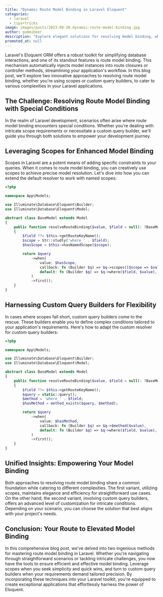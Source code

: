 ```yaml
---
title: "Dynamic Route Model Binding in Laravel Eloquent"
categories:
  - laravel
  - tips+tricks
image: images/posts/2023-08-30.dynamic-route-model-binding.jpg
author: gummibeer
description: "Explore elegant solutions for resolving model binding, whether through named scopes for simplicity or custom query builders for precision."
promoted_at: null
---
```


Laravel's Eloquent ORM offers a robust toolkit for simplifying database interactions, and one of its standout features is route model binding. 
This mechanism automatically injects model instances into route closures or controller methods, streamlining your application's workflow. 
In this blog post, we'll explore two innovative approaches to resolving route model binding, whether you're using scopes or custom query builders, to cater to various complexities in your Laravel applications.

## The Challenge: Resolving Route Model Binding with Special Conditions
In the realm of Laravel development, scenarios often arise where route model binding encounters special conditions.
Whether you're dealing with intricate scope requirements or necessitate a custom query builder, we'll guide you through both solutions to empower your development journey.

## Leveraging Scopes for Enhanced Model Binding
Scopes in Laravel are a potent means of adding specific constraints to your queries. 
When it comes to route model binding, you can creatively use scopes to achieve precise model resolution. 
Let's dive into how you can extend the default resolver to work with named scopes:

```php
<?php

namespace App\Models;

use Illuminate\Database\Eloquent\Builder;
use Illuminate\Database\Eloquent\Model;

abstract class BaseModel extends Model
{
    public function resolveRouteBinding($value, $field = null): ?BaseModel
    {
        $field ??= $this->getRouteKeyName();
        $scope = Str::studly('where_' . $field);
        $hasScope = $this->hasNamedScope($scope);

        return $query
            ->when(
                value: $hasScope,
                callback: fn (Builder $q) => $q->scopes([$scope => $value]),
                default: fn (Builder $q) => $q->where($field, $value),
            )
            ->first();
    }
}
```

## Harnessing Custom Query Builders for Flexibility
In cases where scopes fall short, custom query builders come to the rescue. 
These builders enable you to define complex conditions tailored to your application's requirements. 
Here's how to adapt the custom resolver for custom query builders:

```php
<?php

namespace App\Models;

use Illuminate\Database\Eloquent\Builder;
use Illuminate\Database\Eloquent\Model;

abstract class BaseModel extends Model
{
    public function resolveRouteBinding($value, $field = null): ?BaseModel
    {
        $field ??= $this->getRouteKeyName();
        $query = static::query();
        $method = 'where_' . $field;
        $hasMethod = method_exists($query, $method);

        return $query
            ->when(
                value: $hasMethod,
                callback: fn (Builder $q) => $q->$method($value),
                default: fn (Builder $q) => $q->where($field, $value),
            )
            ->first();
    }
}
```

## Unified Insights: Empowering Your Model Binding
Both approaches to resolving route model binding share a common foundation while catering to different complexities.
The first variant, utilizing scopes, maintains elegance and efficiency for straightforward use cases. 
On the other hand, the second variant, involving custom query builders, offers an advanced level of customization for intricate conditions. 
Depending on your scenario, you can choose the solution that best aligns with your project's needs.

## Conclusion: Your Route to Elevated Model Binding
In this comprehensive blog post, we've delved into two ingenious methods for mastering route model binding in Laravel. 
Whether you're navigating through straightforward scenarios or tackling intricate challenges, you now have the tools to ensure efficient and effective model binding. 
Leverage scopes when you seek simplicity and quick wins, and turn to custom query builders when your requirements demand tailored precision.
By incorporating these techniques into your Laravel toolkit, you're equipped to create exceptional applications that effortlessly harness the power of Eloquent.
